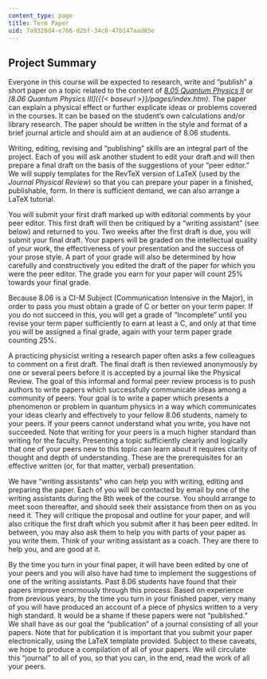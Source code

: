 ```yaml
---
content_type: page
title: Term Paper
uid: 7a9328d4-e766-d2bf-34c8-47b147aad85e
---
```


Project Summary
---------------

Everyone in this course will be expected to research, write and “publish” a short paper on a topic related to the content of _[8.05 Quantum Physics II](/courses/8-05-quantum-physics-ii-fall-2013/)_ or _[8.06 Quantum Physics III]({{< baseurl >}}/pages/index.htm)_. The paper can explain a physical effect or further explicate ideas or problems covered in the courses. It can be based on the student’s own calculations and/or library research. The paper should be written in the style and format of a brief journal article and should aim at an audience of 8.06 students.

Writing, editing, revising and “publishing” skills are an integral part of the project. Each of you will ask another student to edit your draft and will then prepare a final draft on the basis of the suggestions of your “peer editor.” We will supply templates for the RevTeX version of LaTeX (used by the _Journal Physical Review_) so that you can prepare your paper in a finished, publishable, form. In there is sufficient demand, we can also arrange a LaTeX tutorial.

You will submit your first draft marked up with editorial comments by your peer editor. This first draft will then be critiqued by a “writing assistant” (see below) and returned to you. Two weeks after the first draft is due, you will submit your final draft. Your papers will be graded on the intellectual quality of your work, the effectiveness of your presentation and the success of your prose style. A part of your grade will also be determined by how carefully and constructively you edited the draft of the paper for which you were the peer editor. The grade you earn for your paper will count 25% towards your final grade.

Because 8.06 is a CI-M Subject (Communication Intensive in the Major), in order to pass you must obtain a grade of C or better on your term paper. If you do not succeed in this, you will get a grade of “Incomplete” until you revise your term paper sufficiently to earn at least a C, and only at that time you will be assigned a final grade, again with your term paper grade counting 25%.

A practicing physicist writing a research paper often asks a few colleagues to comment on a first draft. The final draft is then reviewed anonymously by one or several peers before it is accepted by a journal like the Physical Review. The goal of this informal and formal peer review process is to push authors to write papers which successfully communicate ideas among a community of peers. Your goal is to write a paper which presents a phenomenon or problem in quantum physics in a way which communicates your ideas clearly and effectively to your fellow 8.06 students, namely to your peers. If your peers cannot understand what you write, you have not succeeded. Note that writing for your peers is a much higher standard than writing for the faculty. Presenting a topic sufficiently clearly and logically that one of your peers new to this topic can learn about it requires clarity of thought and depth of understanding. These are the prerequisites for an effective written (or, for that matter, verbal) presentation.

We have “writing assistants” who can help you with writing, editing and preparing the paper. Each of you will be contacted by email by one of the writing assistants during the 8th week of the course. You should arrange to meet soon thereafter, and should seek their assistance from then on as you need it. They will critique the proposal and outline for your paper, and will also critique the first draft which you submit after it has been peer edited. In between, you may also ask them to help you with parts of your paper as you write them. Think of your writing assistant as a coach. They are there to help you, and are good at it.

By the time you turn in your final paper, it will have been edited by one of your peers and you will also have had time to implement the suggestions of one of the writing assistants. Past 8.06 students have found that their papers improve enormously through this process. Based on experience from previous years, by the time you turn in your finished paper, very many of you will have produced an account of a piece of physics written to a very high standard. It would be a shame if these papers were not “published.” We shall have as our goal the “publication” of a journal consisting of all your papers. Note that for publication it is important that you submit your paper electronically, using the LaTeX template provided. Subject to these caveats, we hope to produce a compilation of all of your papers. We will circulate this “journal” to all of you, so that you can, in the end, read the work of all your peers.